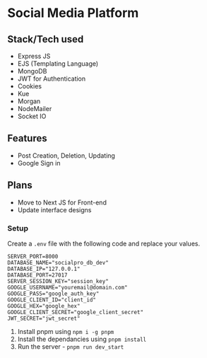 # Social Media Platform

## Stack/Tech used

- Express JS
- EJS (Templating Language)
- MongoDB
- JWT for Authentication
- Cookies
- Kue
- Morgan
- NodeMailer
- Socket IO

## Features

- Post Creation, Deletion, Updating
- Google Sign in

## Plans

- Move to Next JS for Front-end
- Update interface designs

### Setup

Create a `.env` file with the following code and replace your values.

```
SERVER_PORT=8000
DATABASE_NAME="socialpro_db_dev"
DATABASE_IP="127.0.0.1"
DATABASE_PORT=27017
SERVER_SESSION_KEY="session_key"
GOOGLE_USERNAME="youremail@domain.com"
GOOGLE_PASS="google_auth_key"
GOOGLE_CLIENT_ID="client_id"
GOOGLE_HEX="google_hex"
GOOGLE_CLIENT_SECRET="google_client_secret"
JWT_SECRET="jwt_secret"
```

1. Install pnpm using `npm i -g pnpm`
2. Install the dependancies using `pnpm install`
3. Run the server - `pnpm run dev_start`
